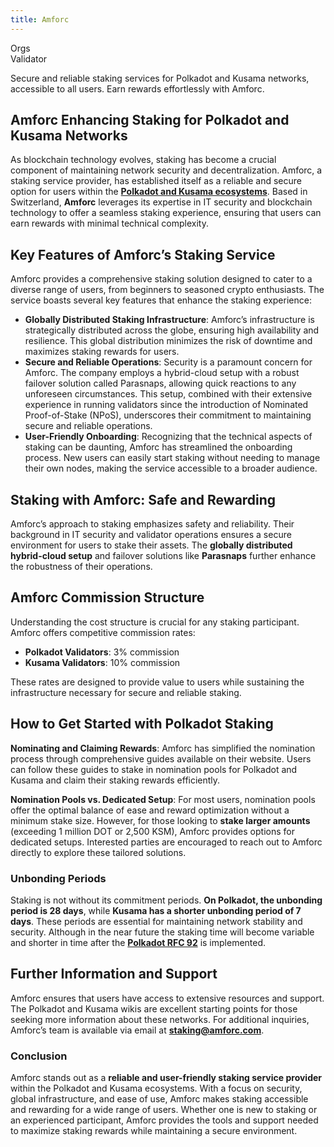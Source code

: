 ```yaml
---
title: Amforc
---
```

Orgs  
 Validator  

Secure and reliable staking services for Polkadot and Kusama networks, accessible to all users. Earn rewards effortlessly with Amforc.

Amforc Enhancing Staking for Polkadot and Kusama Networks
---------------------------------------------------------

As blockchain technology evolves, staking has become a crucial component of maintaining network security and decentralization. Amforc, a staking service provider, has established itself as a reliable and secure option for users within the [**Polkadot and Kusama ecosystems**](https://dablock.com/ecosystem/). Based in Switzerland, **Amforc** leverages its expertise in IT security and blockchain technology to offer a seamless staking experience, ensuring that users can earn rewards with minimal technical complexity.

Key Features of Amforc’s Staking Service
----------------------------------------

Amforc provides a comprehensive staking solution designed to cater to a diverse range of users, from beginners to seasoned crypto enthusiasts. The service boasts several key features that enhance the staking experience:

- **Globally Distributed Staking Infrastructure**: Amforc’s infrastructure is strategically distributed across the globe, ensuring high availability and resilience. This global distribution minimizes the risk of downtime and maximizes staking rewards for users.
- **Secure and Reliable Operations**: Security is a paramount concern for Amforc. The company employs a hybrid-cloud setup with a robust failover solution called Parasnaps, allowing quick reactions to any unforeseen circumstances. This setup, combined with their extensive experience in running validators since the introduction of Nominated Proof-of-Stake (NPoS), underscores their commitment to maintaining secure and reliable operations.
- **User-Friendly Onboarding**: Recognizing that the technical aspects of staking can be daunting, Amforc has streamlined the onboarding process. New users can easily start staking without needing to manage their own nodes, making the service accessible to a broader audience.

Staking with Amforc: Safe and Rewarding
---------------------------------------

Amforc’s approach to staking emphasizes safety and reliability. Their background in IT security and validator operations ensures a secure environment for users to stake their assets. The **globally distributed hybrid-cloud setup** and failover solutions like **Parasnaps** further enhance the robustness of their operations.

Amforc Commission Structure
---------------------------

Understanding the cost structure is crucial for any staking participant. Amforc offers competitive commission rates:

- **Polkadot Validators**: 3% commission
- **Kusama Validators**: 10% commission

These rates are designed to provide value to users while sustaining the infrastructure necessary for secure and reliable staking.

How to Get Started with Polkadot Staking
----------------------------------------

**Nominating and Claiming Rewards**: Amforc has simplified the nomination process through comprehensive guides available on their website. Users can follow these guides to stake in nomination pools for Polkadot and Kusama and claim their staking rewards efficiently.

**Nomination Pools vs. Dedicated Setup**: For most users, nomination pools offer the optimal balance of ease and reward optimization without a minimum stake size. However, for those looking to **stake larger amounts** (exceeding 1 million DOT or 2,500 KSM), Amforc provides options for dedicated setups. Interested parties are encouraged to reach out to Amforc directly to explore these tailored solutions.

### Unbonding Periods

Staking is not without its commitment periods. **On Polkadot, the unbonding period is 28 days**, while **Kusama has a shorter unbonding period of 7 days**. These periods are essential for maintaining network stability and security. Although in the near future the staking time will become variable and shorter in time after the [**Polkadot RFC 92**](https://github.com/polkadot-fellows/RFCs/pull/97/files#diff-71dccfdb0385b8bda8de6a0974c88836210d5021b595d55ebdede5fddc490377) is implemented.

Further Information and Support
-------------------------------

Amforc ensures that users have access to extensive resources and support. The Polkadot and Kusama wikis are excellent starting points for those seeking more information about these networks. For additional inquiries, Amforc’s team is available via email at **<a rel="noreferrer">staking@amforc.com</a>**.

### Conclusion

Amforc stands out as a **reliable and user-friendly staking service provider** within the Polkadot and Kusama ecosystems. With a focus on security, global infrastructure, and ease of use, Amforc makes staking accessible and rewarding for a wide range of users. Whether one is new to staking or an experienced participant, Amforc provides the tools and support needed to maximize staking rewards while maintaining a secure environment.
